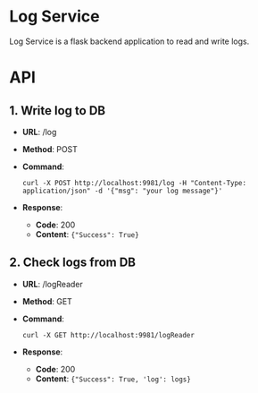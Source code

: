 # Log Service

Log Service is a flask backend application to read and write logs.

# API
## 1. Write log to DB
* **URL**: /log
* **Method**: POST
* **Command**:
    ```
    curl -X POST http://localhost:9981/log -H "Content-Type: application/json" -d '{"msg": "your log message"}'
    ```
* **Response**:
    
    * **Code**: 200
    * **Content**: `{"Success": True}`


## 2. Check logs from DB
* **URL**: /logReader
* **Method**: GET
* **Command**:
    ```
    curl -X GET http://localhost:9981/logReader
    ```
* **Response**:
    
    * **Code**: 200
    * **Content**: `{"Success": True, 'log': logs}`